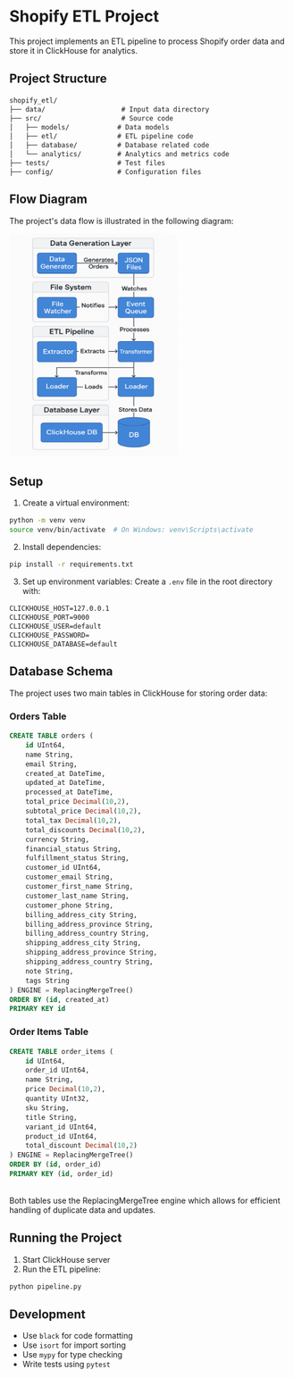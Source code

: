 # Shopify ETL Project

This project implements an ETL pipeline to process Shopify order data and store it in ClickHouse for analytics.

## Project Structure
```
shopify_etl/
├── data/                   # Input data directory
├── src/                    # Source code
│   ├── models/            # Data models
│   ├── etl/               # ETL pipeline code
│   ├── database/          # Database related code
│   └── analytics/         # Analytics and metrics code
├── tests/                 # Test files
├── config/                # Configuration files
```

## Flow Diagram
The project's data flow is illustrated in the following diagram:

<img src="flow_diagram.png" alt="ETL Flow Diagram" width="300" height="400"/>

## Setup
1. Create a virtual environment:
```bash
python -m venv venv
source venv/bin/activate  # On Windows: venv\Scripts\activate
```

2. Install dependencies:
```bash
pip install -r requirements.txt
```

3. Set up environment variables:
Create a `.env` file in the root directory with:
```
CLICKHOUSE_HOST=127.0.0.1
CLICKHOUSE_PORT=9000
CLICKHOUSE_USER=default
CLICKHOUSE_PASSWORD=
CLICKHOUSE_DATABASE=default
```

## Database Schema

The project uses two main tables in ClickHouse for storing order data:

### Orders Table
```sql
CREATE TABLE orders (
    id UInt64,
    name String,
    email String,
    created_at DateTime,
    updated_at DateTime,
    processed_at DateTime,
    total_price Decimal(10,2),
    subtotal_price Decimal(10,2),
    total_tax Decimal(10,2),
    total_discounts Decimal(10,2),
    currency String,
    financial_status String,
    fulfillment_status String,
    customer_id UInt64,
    customer_email String,
    customer_first_name String,
    customer_last_name String,
    customer_phone String,
    billing_address_city String,
    billing_address_province String,
    billing_address_country String,
    shipping_address_city String,
    shipping_address_province String,
    shipping_address_country String,
    note String,
    tags String
) ENGINE = ReplacingMergeTree()
ORDER BY (id, created_at)
PRIMARY KEY id
```

### Order Items Table
```sql
CREATE TABLE order_items (
    id UInt64,
    order_id UInt64,
    name String,
    price Decimal(10,2),
    quantity UInt32,
    sku String,
    title String,
    variant_id UInt64,
    product_id UInt64,
    total_discount Decimal(10,2)
) ENGINE = ReplacingMergeTree()
ORDER BY (id, order_id)
PRIMARY KEY (id, order_id)



```

Both tables use the ReplacingMergeTree engine which allows for efficient handling of duplicate data and updates.

## Running the Project
1. Start ClickHouse server
2. Run the ETL pipeline:
```bash
python pipeline.py
```

## Development
- Use `black` for code formatting
- Use `isort` for import sorting
- Use `mypy` for type checking
- Write tests using `pytest` 
